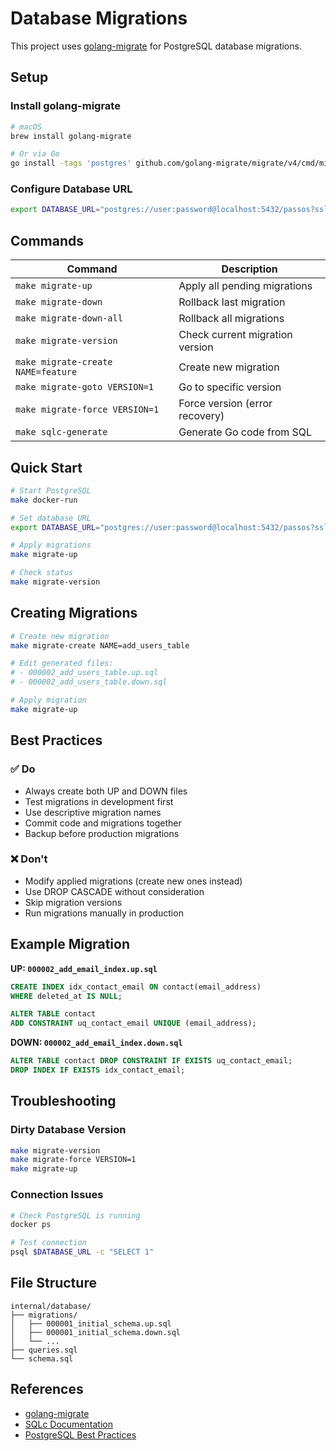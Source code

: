 # Database Migrations

This project uses [golang-migrate](https://github.com/golang-migrate/migrate) for PostgreSQL database migrations.

## Setup

### Install golang-migrate

```bash
# macOS
brew install golang-migrate

# Or via Go
go install -tags 'postgres' github.com/golang-migrate/migrate/v4/cmd/migrate@latest
```

### Configure Database URL

```bash
export DATABASE_URL="postgres://user:password@localhost:5432/passos?sslmode=disable"
```

## Commands

| Command | Description |
|---------|-------------|
| `make migrate-up` | Apply all pending migrations |
| `make migrate-down` | Rollback last migration |
| `make migrate-down-all` | Rollback all migrations |
| `make migrate-version` | Check current migration version |
| `make migrate-create NAME=feature` | Create new migration |
| `make migrate-goto VERSION=1` | Go to specific version |
| `make migrate-force VERSION=1` | Force version (error recovery) |
| `make sqlc-generate` | Generate Go code from SQL |

## Quick Start

```bash
# Start PostgreSQL
make docker-run

# Set database URL
export DATABASE_URL="postgres://user:password@localhost:5432/passos?sslmode=disable"

# Apply migrations
make migrate-up

# Check status
make migrate-version
```

## Creating Migrations

```bash
# Create new migration
make migrate-create NAME=add_users_table

# Edit generated files:
# - 000002_add_users_table.up.sql
# - 000002_add_users_table.down.sql

# Apply migration
make migrate-up
```

## Best Practices

### ✅ Do
- Always create both UP and DOWN files
- Test migrations in development first
- Use descriptive migration names
- Commit code and migrations together
- Backup before production migrations

### ❌ Don't
- Modify applied migrations (create new ones instead)
- Use DROP CASCADE without consideration
- Skip migration versions
- Run migrations manually in production

## Example Migration

**UP: `000002_add_email_index.up.sql`**
```sql
CREATE INDEX idx_contact_email ON contact(email_address) 
WHERE deleted_at IS NULL;

ALTER TABLE contact 
ADD CONSTRAINT uq_contact_email UNIQUE (email_address);
```

**DOWN: `000002_add_email_index.down.sql`**
```sql
ALTER TABLE contact DROP CONSTRAINT IF EXISTS uq_contact_email;
DROP INDEX IF EXISTS idx_contact_email;
```

## Troubleshooting

### Dirty Database Version
```bash
make migrate-version
make migrate-force VERSION=1
make migrate-up
```

### Connection Issues
```bash
# Check PostgreSQL is running
docker ps

# Test connection
psql $DATABASE_URL -c "SELECT 1"
```

## File Structure

```
internal/database/
├── migrations/
│   ├── 000001_initial_schema.up.sql
│   ├── 000001_initial_schema.down.sql
│   └── ...
├── queries.sql
└── schema.sql
```

## References

- [golang-migrate](https://github.com/golang-migrate/migrate)
- [SQLc Documentation](https://docs.sqlc.dev/)
- [PostgreSQL Best Practices](https://www.postgresql.org/docs/current/ddl-alter.html)

